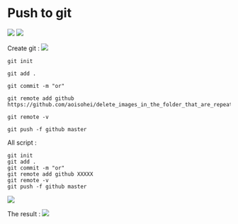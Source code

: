 # Push to git

![](https://img.shields.io/badge/terminal-git%20bash-yellow) ![](https://img.shields.io/badge/GitHub-Repository-red)

Create git :
![](https://i.imgur.com/H2LAs9u.png)

```git
git init
```

```git
git add .
```

```git
git commit -m "or"
```

```git
git remote add github https://github.com/aoisohei/delete_images_in_the_folder_that_are_repeated.git
```

```git
git remote -v
```

```git
git push -f github master
```

All script :

```git
git init
git add .
git commit -m "or"
git remote add github XXXXX
git remote -v
git push -f github master
```

![](https://i.imgur.com/rFWrCoJ.png)

The result :
![](https://i.imgur.com/6JCjqWp.png)  


